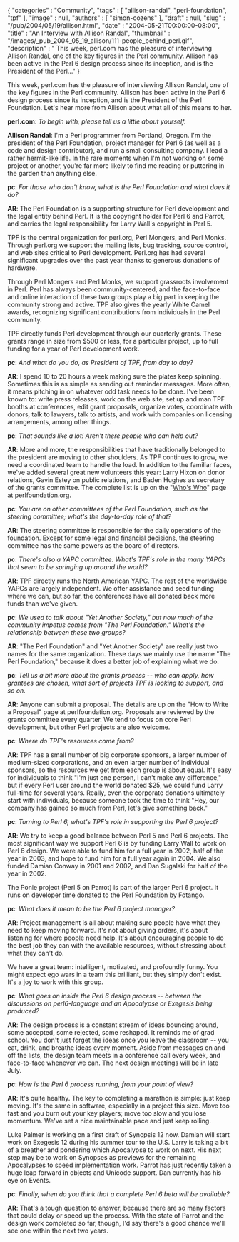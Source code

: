 {
   "categories" : "Community",
   "tags" : [
      "allison-randal",
      "perl-foundation",
      "tpf"
   ],
   "image" : null,
   "authors" : [
      "simon-cozens"
   ],
   "draft" : null,
   "slug" : "/pub/2004/05/19/allison.html",
   "date" : "2004-05-21T00:00:00-08:00",
   "title" : "An Interview with Allison Randal",
   "thumbnail" : "/images/_pub_2004_05_19_allison/111-people_behind_perl.gif",
   "description" : " This week, perl.com has the pleasure of interviewing Allison Randal, one of the key figures in the Perl community. Allison has been active in the Perl 6 design process since its inception, and is the President of the Perl..."
}





This week, perl.com has the pleasure of interviewing Allison Randal, one
of the key figures in the Perl community. Allison has been active in the
Perl 6 design process since its inception, and is the President of the
Perl Foundation. Let's hear more from Allison about what all of this
means to her.

**perl.com**: *To begin with, please tell us a little about yourself.*

**Allison Randal**: I'm a Perl programmer from Portland, Oregon. I'm the
president of the Perl Foundation, project manager for Perl 6 (as well as
a code and design contributor), and run a small consulting company. I
lead a rather hermit-like life. In the rare moments when I'm not working
on some project or another, you're far more likely to find me reading or
puttering in the garden than anything else.

**pc**: *For those who don't know, what is the Perl Foundation and what
does it do?*

**AR**: The Perl Foundation is a supporting structure for Perl
development and the legal entity behind Perl. It is the copyright holder
for Perl 6 and Parrot, and carries the legal responsibility for Larry
Wall's copyright in Perl 5.

TPF is the central organization for perl.org, Perl Mongers, and Perl
Monks. Through perl.org we support the mailing lists, bug tracking,
source control, and web sites critical to Perl development. Perl.org has
had several significant upgrades over the past year thanks to generous
donations of hardware.

Through Perl Mongers and Perl Monks, we support grassroots involvement
in Perl. Perl has always been community-centered, and the face-to-face
and online interaction of these two groups play a big part in keeping
the community strong and active. TPF also gives the yearly White Camel
awards, recognizing significant contributions from individuals in the
Perl community.

TPF directly funds Perl development through our quarterly grants. These
grants range in size from \$500 or less, for a particular project, up to
full funding for a year of Perl development work.

**pc**: *And what do you do, as President of TPF, from day to day?*

**AR**: I spend 10 to 20 hours a week making sure the plates keep
spinning. Sometimes this is as simple as sending out reminder messages.
More often, it means pitching in on whatever odd task needs to be done.
I've been known to: write press releases, work on the web site, set up
and man TPF booths at conferences, edit grant proposals, organize votes,
coordinate with donors, talk to lawyers, talk to artists, and work with
companies on licensing arrangements, among other things.

**pc**: *That sounds like a lot! Aren't there people who can help out?*

**AR**: More and more, the responsibilities that have traditionally
belonged to the president are moving to other shoulders. As TPF
continues to grow, we need a coordinated team to handle the load. In
addition to the familiar faces, we've added several great new volunteers
this year: Larry Hixon on donor relations, Gavin Estey on public
relations, and Baden Hughes as secretary of the grants committee. The
complete list is up on the "[Who's
Who](http://www.perlfoundation.org/who.html)" page at
perlfoundation.org.

**pc**: *You are on other committees of the Perl Foundation, such as the
steering committee; what's the day-to-day role of that?*

**AR**: The steering committee is responsible for the daily operations
of the foundation. Except for some legal and financial decisions, the
steering committee has the same powers as the board of directors.

**pc**: *There's also a YAPC committee. What's TPF's role in the many
YAPCs that seem to be springing up around the world?*

**AR**: TPF directly runs the North American YAPC. The rest of the
worldwide YAPCs are largely independent. We offer assistance and seed
funding where we can, but so far, the conferences have all donated back
more funds than we've given.

**pc**: *We used to talk about "Yet Another Society," but now much of
the community impetus comes from "The Perl Foundation." What's the
relationship between these two groups?*

**AR**: "The Perl Foundation" and "Yet Another Society" are really just
two names for the same organization. These days we mainly use the name
"The Perl Foundation," because it does a better job of explaining what
we do.

**pc**: *Tell us a bit more about the grants process -- who can apply,
how grantees are chosen, what sort of projects TPF is looking to
support, and so on.*

**AR**: Anyone can submit a proposal. The details are up on the "How to
Write a Proposal" page at perlfoundation.org. Proposals are reviewed by
the grants committee every quarter. We tend to focus on core Perl
development, but other Perl projects are also welcome.

**pc**: *Where do TPF's resources come from?*

**AR**: TPF has a small number of big corporate sponsors, a larger
number of medium-sized corporations, and an even larger number of
individual sponsors, so the resources we get from each group is about
equal. It's easy for individuals to think "I'm just one person, I can't
make any difference," but if every Perl user around the world donated
\$25, we could fund Larry full-time for several years. Really, even the
corporate donations ultimately start with individuals, because someone
took the time to think "Hey, our company has gained so much from Perl,
let's give something back."

**pc**: *Turning to Perl 6, what's TPF's role in supporting the Perl 6
project?*

**AR**: We try to keep a good balance between Perl 5 and Perl 6
projects. The most significant way we support Perl 6 is by funding Larry
Wall to work on Perl 6 design. We were able to fund him for a full year
in 2002, half of the year in 2003, and hope to fund him for a full year
again in 2004. We also funded Damian Conway in 2001 and 2002, and Dan
Sugalski for half of the year in 2002.

The Ponie project (Perl 5 on Parrot) is part of the larger Perl 6
project. It runs on developer time donated to the Perl Foundation by
Fotango.

**pc**: *What does it mean to be the Perl 6 project manager?*

**AR**: Project management is all about making sure people have what
they need to keep moving forward. It's not about giving orders, it's
about listening for where people need help. It's about encouraging
people to do the best job they can with the available resources, without
stressing about what they can't do.

We have a great team: intelligent, motivated, and profoundly funny. You
might expect ego wars in a team this brilliant, but they simply don't
exist. It's a joy to work with this group.

**pc**: *What goes on inside the Perl 6 design process -- between the
discussions on *perl6-language* and an Apocalypse or Exegesis being
produced?*

**AR**: The design process is a constant stream of ideas bouncing
around, some accepted, some rejected, some reshaped. It reminds me of
grad school. You don't just forget the ideas once you leave the
classroom -- you eat, drink, and breathe ideas every moment. Aside from
messages on and off the lists, the design team meets in a conference
call every week, and face-to-face whenever we can. The next design
meetings will be in late July.

**pc**: *How is the Perl 6 process running, from your point of view?*

**AR**: It's quite healthy. The key to completing a marathon is simple:
just keep moving. It's the same in software, especially in a project
this size. Move too fast and you burn out your key players; move too
slow and you lose momentum. We've set a nice maintainable pace and just
keep rolling.

Luke Palmer is working on a first draft of Synopsis 12 now. Damian will
start work on Exegesis 12 during his summer tour to the U.S. Larry is
taking a bit of a breather and pondering which Apocalypse to work on
next. His next step may be to work on Synopses as previews for the
remaining Apocalypses to speed implementation work. Parrot has just
recently taken a huge leap forward in objects and Unicode support. Dan
currently has his eye on Events.

**pc**: *Finally, when do you think that a complete Perl 6 beta will be
available?*

**AR**: That's a tough question to answer, because there are so many
factors that could delay or speed up the process. With the state of
Parrot and the design work completed so far, though, I'd say there's a
good chance we'll see one within the next two years.


